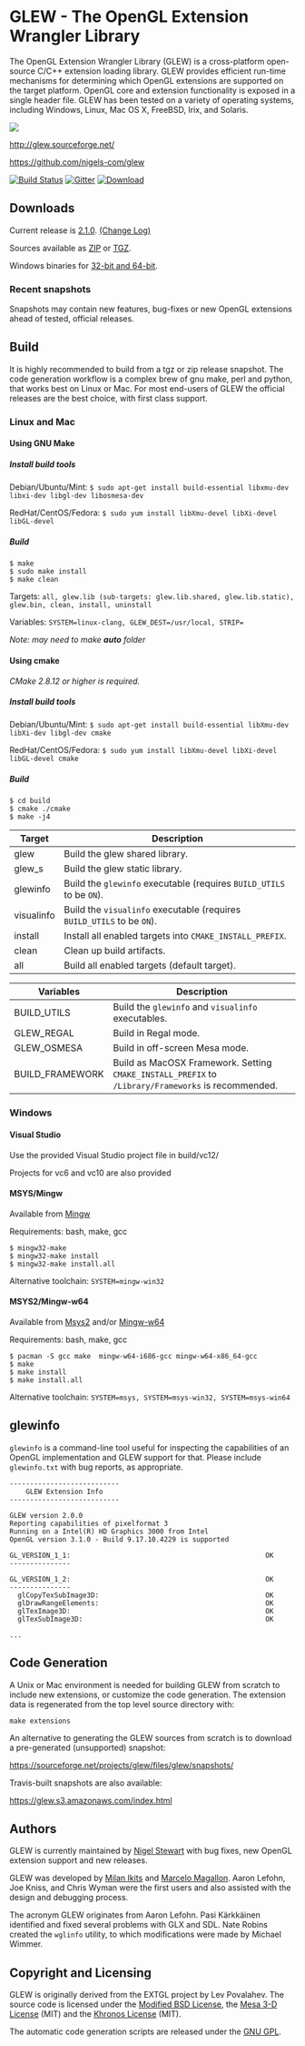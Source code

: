 # GLEW - The OpenGL Extension Wrangler Library

The OpenGL Extension Wrangler Library (GLEW) is a cross-platform open-source C/C++ extension loading library. GLEW provides efficient run-time mechanisms for determining which OpenGL extensions are supported on the target platform. OpenGL core and extension functionality is exposed in a single header file. GLEW has been tested on a variety of operating systems, including Windows, Linux, Mac OS X, FreeBSD, Irix, and Solaris.

![](http://glew.sourceforge.net/glew.png)

http://glew.sourceforge.net/

https://github.com/nigels-com/glew

[![Build Status](https://travis-ci.org/nigels-com/glew.svg?branch=master)](https://travis-ci.org/nigels-com/glew)
[![Gitter](https://badges.gitter.im/nigels-com/glew.svg)](https://gitter.im/nigels-com/glew?utm_source=badge&utm_medium=badge&utm_campaign=pr-badge)
[![Download](https://img.shields.io/sourceforge/dm/glew.svg)](https://sourceforge.net/projects/glew/files/latest/download)

## Downloads

Current release is [2.1.0](https://sourceforge.net/projects/glew/files/glew/2.1.0/).
[(Change Log)](http://glew.sourceforge.net/log.html)

Sources available as 
[ZIP](https://sourceforge.net/projects/glew/files/glew/2.1.0/glew-2.1.0.zip/download) or
[TGZ](https://sourceforge.net/projects/glew/files/glew/2.1.0/glew-2.1.0.tgz/download).

Windows binaries for [32-bit and 64-bit](https://sourceforge.net/projects/glew/files/glew/2.1.0/glew-2.1.0-win32.zip/download).

### Recent snapshots

Snapshots may contain new features, bug-fixes or new OpenGL extensions ahead of tested, official releases.

## Build

It is highly recommended to build from a tgz or zip release snapshot.
The code generation workflow is a complex brew of gnu make, perl and python, that works best on Linux or Mac.
For most end-users of GLEW the official releases are the best choice, with first class support.

### Linux and Mac

#### Using GNU Make

##### Install build tools

Debian/Ubuntu/Mint:    `$ sudo apt-get install build-essential libxmu-dev libxi-dev libgl-dev libosmesa-dev`

RedHat/CentOS/Fedora:  `$ sudo yum install libXmu-devel libXi-devel libGL-devel`

##### Build

	$ make
	$ sudo make install
	$ make clean

Targets:    `all, glew.lib (sub-targets: glew.lib.shared, glew.lib.static), glew.bin, clean, install, uninstall`

Variables:  `SYSTEM=linux-clang, GLEW_DEST=/usr/local, STRIP=`

_Note: may need to make **auto** folder_

#### Using cmake

*CMake 2.8.12 or higher is required.*

##### Install build tools

Debian/Ubuntu/Mint:   `$ sudo apt-get install build-essential libXmu-dev libXi-dev libgl-dev cmake`

RedHat/CentOS/Fedora: `$ sudo yum install libXmu-devel libXi-devel libGL-devel cmake`

##### Build

	$ cd build
	$ cmake ./cmake 
	$ make -j4

| Target     | Description |
| ---------- | ----------- |
| glew       | Build the glew shared library. |
| glew_s     | Build the glew static library. |
| glewinfo   | Build the `glewinfo` executable (requires `BUILD_UTILS` to be `ON`). |
| visualinfo | Build the `visualinfo` executable (requires `BUILD_UTILS` to be `ON`). |
| install    | Install all enabled targets into `CMAKE_INSTALL_PREFIX`. |
| clean      | Clean up build artifacts. |
| all        | Build all enabled targets (default target). |

| Variables       | Description |
| --------------- | ----------- |
| BUILD_UTILS     | Build the `glewinfo` and `visualinfo` executables. |
| GLEW_REGAL      | Build in Regal mode. |
| GLEW_OSMESA     | Build in off-screen Mesa mode. |
| BUILD_FRAMEWORK | Build as MacOSX Framework.  Setting `CMAKE_INSTALL_PREFIX` to `/Library/Frameworks` is recommended. |

### Windows

#### Visual Studio

Use the provided Visual Studio project file in build/vc12/

Projects for vc6 and vc10 are also provided

#### MSYS/Mingw

Available from [Mingw](http://www.mingw.org/)

Requirements: bash, make, gcc

	$ mingw32-make
	$ mingw32-make install
	$ mingw32-make install.all

Alternative toolchain:  `SYSTEM=mingw-win32`

#### MSYS2/Mingw-w64

Available from [Msys2](http://msys2.github.io/) and/or [Mingw-w64](http://mingw-w64.org/)

Requirements: bash, make, gcc

	$ pacman -S gcc make  mingw-w64-i686-gcc mingw-w64-x86_64-gcc 
	$ make
	$ make install
	$ make install.all

Alternative toolchain:  `SYSTEM=msys, SYSTEM=msys-win32, SYSTEM=msys-win64`

## glewinfo

`glewinfo` is a command-line tool useful for inspecting the capabilities of an
OpenGL implementation and GLEW support for that.  Please include `glewinfo.txt`
with bug reports, as appropriate.	

	---------------------------
	    GLEW Extension Info
	---------------------------

	GLEW version 2.0.0
	Reporting capabilities of pixelformat 3
	Running on a Intel(R) HD Graphics 3000 from Intel
	OpenGL version 3.1.0 - Build 9.17.10.4229 is supported

	GL_VERSION_1_1:                                                OK
	---------------

	GL_VERSION_1_2:                                                OK
	---------------
	  glCopyTexSubImage3D:                                         OK
	  glDrawRangeElements:                                         OK
	  glTexImage3D:                                                OK
	  glTexSubImage3D:                                             OK
	
	...

## Code Generation

A Unix or Mac environment is needed for building GLEW from scratch to
include new extensions, or customize the code generation. The extension
data is regenerated from the top level source directory with:

	make extensions

An alternative to generating the GLEW sources from scratch is to
download a pre-generated (unsupported) snapshot:

https://sourceforge.net/projects/glew/files/glew/snapshots/

Travis-built snapshots are also available:

https://glew.s3.amazonaws.com/index.html

## Authors

GLEW is currently maintained by [Nigel Stewart](https://github.com/nigels-com)
with bug fixes, new OpenGL extension support and new releases.

GLEW was developed by [Milan Ikits](http://www.cs.utah.edu/~ikits/)
and [Marcelo Magallon](http://wwwvis.informatik.uni-stuttgart.de/~magallon/).
Aaron Lefohn, Joe Kniss, and Chris Wyman were the first users and also
assisted with the design and debugging process.  

The acronym GLEW originates from Aaron Lefohn.
Pasi K&auml;rkk&auml;inen identified and fixed several problems with
GLX and SDL.  Nate Robins created the `wglinfo` utility, to
which modifications were made by Michael Wimmer.  

## Copyright and Licensing

GLEW is originally derived from the EXTGL project by Lev Povalahev.
The source code is licensed under the 
[Modified BSD License](http://glew.sourceforge.net/glew.txt), the 
[Mesa 3-D License](http://glew.sourceforge.net/mesa.txt) (MIT) and the
[Khronos License](http://glew.sourceforge.net/khronos.txt) (MIT).

The automatic code generation scripts are released under the 
[GNU GPL](http://glew.sourceforge.net/gpl.txt).
